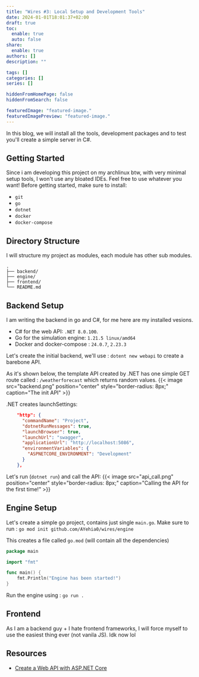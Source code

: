 ```yaml
---
title: "Wires #3: Local Setup and Development Tools"
date: 2024-01-01T18:01:37+02:00
draft: true
toc:
  enable: true
  auto: false
share:
  enable: true
authors: []
description: ""

tags: []
categories: []
series: []

hiddenFromHomePage: false
hiddenFromSearch: false

featuredImage: "featured-image."
featuredImagePreview: "featured-image."
---
```


In this blog, we will install all the tools, development packages and to test you'll create a simple server in C#.

<!--more-->

## Getting Started
Since i am developing this project on my archlinux btw, with very minimal setup tools, I won't use any bloated IDEs. Feel free to use whatever you want!
Before getting started, make sure to install:
- `git`
- `go`
- `dotnet`
- `docker`
- `docker-compose`

## Directory Structure
I will structure my project as modules, each module has other sub modules.
```
.
├── backend/
├── engine/
├── frontend/
└── README.md
```

## Backend Setup
I am writing the backend in go and C#, for me here are my installed vesions.
- C# for the web API: `.NET 8.0.100`.
- Go for the simulation engine: `1.21.5 linux/amd64`
- Docker and docker-compose : `24.0.7`, `2.23.3`

Let's create the initial backend, we'll use : `dotent new webapi` to create a barebone API.

As it's shown below, the template API created by .NET has one simple GET route called : `/weatherforecast` which returns random values.
{{< image src="backend.png" position="center" style="border-radius: 8px;" caption="The init API" >}}

.NET creates launchSettings:
```json
    "http": {
      "commandName": "Project",
      "dotnetRunMessages": true,
      "launchBrowser": true,
      "launchUrl": "swagger",
      "applicationUrl": "http://localhost:5086",
      "environmentVariables": {
        "ASPNETCORE_ENVIRONMENT": "Development"
      }
    },
```

Let's run (`dotnet run`) and call the API:
{{< image src="api_call.png" position="center" style="border-radius: 8px;" caption="Calling the API for the first time!" >}}

## Engine Setup
Let's create a simple go project, contains just single `main.go`. Make sure to run : `go mod init github.com/AYehia0/wires/engine`

This creates a file called `go.mod` (will contain all the dependencies)

```go
package main

import "fmt"

func main() {
	fmt.Println("Engine has been started!")
}
```
Run the engine using : `go run .`

## Frontend
As I am a backend guy + I hate frontend frameworks, I will force myself to use the easiest thing ever (not vanila JS). Idk now lol

## Resources
- [Create a Web API with ASP.NET Core](https://learn.microsoft.com/en-us/aspnet/core/tutorials/first-web-api?view=aspnetcore-8.0)
